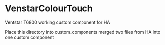 # VenstarColourTouch
Ventstar T6800 working custom component for HA 

Place this directory into custom_components
merged two files from HA into one custom component
